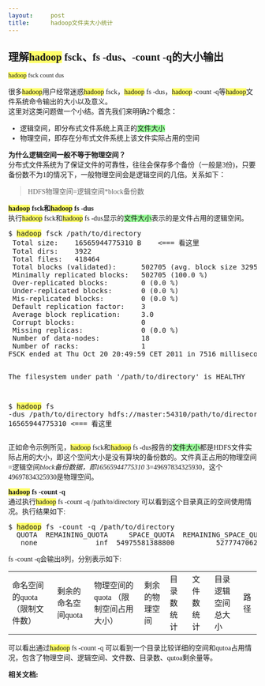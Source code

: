 ```yaml
---
layout:     post
title:      hadoop文件夹大小统计
---
```

<div id="article_content" class="article_content clearfix csdn-tracking-statistics" data-pid="blog" data-mod="popu_307" data-dsm="post">
								            <link rel="stylesheet" href="https://csdnimg.cn/release/phoenix/template/css/ck_htmledit_views-f76675cdea.css">
						<div class="htmledit_views" id="content_views">
                
<div id="article_view" style="font-family:Simsun;font-size:14px;">
<div id="article_meta">
<h2 id="article_titile">理解<span style="background-color:rgb(255,255,102);">hadoop</span> fsck、fs -dus、-count -q的大小输出</h2>
<p id="article_meta_info"><span style="font-size:.9em;"><span style="background-color:rgb(255,255,102);">hadoop</span> fsck count dus </span></p>
</div>
<div id="article_content" class="markdown-body">
<p>很多<span style="background-color:rgb(255,255,102);">hadoop</span>用户经常迷惑<span style="background-color:rgb(255,255,102);">hadoop</span> fsck，<span style="background-color:rgb(255,255,102);">hadoop</span> fs -dus，<span style="background-color:rgb(255,255,102);">hadoop</span> -count
 -q等<span style="background-color:rgb(255,255,102);">hadoop</span>文件系统命令输出的大小以及意义。<br>
这里对这类问题做一个小结。首先我们来明确2个概念：</p>
<ul><li>逻辑空间，即分布式文件系统上真正的<a name="baidusnap2"></a><span style="background-color:rgb(153,255,153);">文件大小</span></li><li>物理空间，即存在分布式文件系统上该文件实际占用的空间</li></ul><p><strong>为什么逻辑空间一般不等于物理空间？</strong><br>
分布式文件系统为了保证文件的可靠性，往往会保存多个备份（一般是3份)，只要备份数不为1的情况下，一般物理空间会是逻辑空间的几倍。关系如下：</p>
<blockquote>
<p>HDFS物理空间=逻辑空间*block备份数</p>
</blockquote>
<p><strong><span style="background-color:rgb(255,255,102);">hadoop</span> fsck和<span style="background-color:rgb(255,255,102);">hadoop</span> fs -dus </strong><br>
执行<span style="background-color:rgb(255,255,102);">hadoop</span> fsck和<span style="background-color:rgb(255,255,102);">hadoop</span> fs -dus显示的<span style="background-color:rgb(153,255,153);">文件大小</span>表示的是文件占用的逻辑空间。</p>
<pre>$ <span style="background-color:rgb(255,255,102);">hadoop</span> fsck /path/to/directory
 Total size:    16565944775310 B    &lt;=== 看这里
 Total dirs:    3922
 Total files:   418464
 Total blocks (validated):      502705 (avg. block size 32953610 B)
 Minimally replicated blocks:   502705 (100.0 %)
 Over-replicated blocks:        0 (0.0 %)
 Under-replicated blocks:       0 (0.0 %)
 Mis-replicated blocks:         0 (0.0 %)
 Default replication factor:    3
 Average block replication:     3.0
 Corrupt blocks:                0
 Missing replicas:              0 (0.0 %)
 Number of data-nodes:          18
 Number of racks:               1
FSCK ended at Thu Oct 20 20:49:59 CET 2011 in 7516 milliseconds
 
The filesystem under path '/path/to/directory' is HEALTHY

$ <span style="background-color:rgb(255,255,102);">hadoop</span> fs -dus /path/to/directory
hdfs://master:54310/path/to/directory        16565944775310    &lt;=== 看这里</pre>
<p>正如命令示例所见，<span style="background-color:rgb(255,255,102);">hadoop</span> fsck和<span style="background-color:rgb(255,255,102);">hadoop</span> fs -dus报告的<span style="background-color:rgb(153,255,153);">文件大小</span>都是HDFS文件实际占用的大小，即这个空间大小是没有算块的备份数的。文件真正占用的物理空间=逻辑空间<em>block备份数据，即16565944775310 </em>3=49697834325930，这个49697834325930是物理空间。</p>
<p><strong><span style="background-color:rgb(255,255,102);">hadoop</span> fs -count -q </strong><br>
通过执行<span style="background-color:rgb(255,255,102);">hadoop</span> fs -count -q /path/to/directory 可以看到这个目录真正的空间使用情况。执行结果如下:</p>
<pre>$ <span style="background-color:rgb(255,255,102);">hadoop</span> fs -count -q /path/to/directory
  QUOTA  REMAINING_QUOTA     SPACE_QUOTA  REMAINING_SPACE_QUOTA    DIR_COUNT  FILE_COUNT      CONTENT_SIZE FILE_NAME
   none              inf  54975581388800          5277747062870        3922       418464    16565944775310 hdfs://master:54310/path/to/directory</pre>
<p>fs -count -q会输出8列，分别表示如下:</p>
<table><tbody><tr><td>命名空间的quota（限制文件数）</td>
<td>剩余的命名空间quota</td>
<td>物理空间的quota （限制空间占用大小）</td>
<td>剩余的物理空间</td>
<td>目录数统计</td>
<td>文件数统计</td>
<td>目录逻辑空间总大小</td>
<td>路径</td>
</tr></tbody></table><p>可以看出通过<span style="background-color:rgb(255,255,102);">hadoop</span> fs -count -q 可以看到一个目录比较详细的空间和qutoa占用情况，包含了物理空间、逻辑空间、文件数、目录数、qutoa剩余量等。</p>
</div>
</div>
<div class="markdown-body" style="font-family:Simsun;font-size:14px;">
<p><strong>相关文档:</strong></p>
</div>
            </div>
                </div>